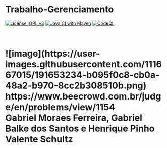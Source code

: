 # Trabalho-Gerenciamento
[![License: GPL v3](https://img.shields.io/badge/License-GPLv3-blue.svg)](https://www.gnu.org/licenses/gpl-3.0)
[![Java CI with Maven](https://github.com/GabrielBalke/Trabalho-Gerenciamento/actions/workflows/maven.yml/badge.svg?branch=main)](https://github.com/GabrielBalke/Trabalho-Gerenciamento/actions/workflows/maven.yml)
[![CodeQL](https://github.com/GabrielBalke/Trabalho-Gerenciamento/actions/workflows/codeql.yml/badge.svg?branch=main)](https://github.com/GabrielBalke/Trabalho-Gerenciamento/actions/workflows/codeql.yml)

<br />

<h1 beecrowd | 1154 - Ages </h1>
![image](https://user-images.githubusercontent.com/111667015/191653234-b095f0c8-cb0a-48a2-b970-8cc2b308510b.png)
<br />
https://www.beecrowd.com.br/judge/en/problems/view/1154
<br />
Gabriel Moraes Ferreira,
Gabriel Balke dos Santos e
Henrique Pinho Valente Schultz
